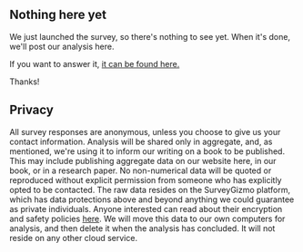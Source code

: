 ## Nothing here yet

We just launched the survey, so there's nothing to see yet. When it's done, we'll post our analysis here.

If you want to answer it, [it can be found here.](http://survey.polybook.org)

Thanks!

## Privacy

All survey responses are anonymous, unless you choose to give us your contact information. Analysis will be shared only in aggregate, and, as mentioned, we're using it to inform our writing on a book to be published. This may include publishing aggregate data on our website here, in our book, or in a research paper. No non-numerical data will be quoted or reproduced without explicit permission from someone who has explicitly opted to be contacted. The raw data resides on the SurveyGizmo platform, which has data protections above and beyond anything we could guarantee as private individuals. Anyone interested can read about their encryption and safety policies [here](https://help.surveygizmo.com/help/surveygizmo-security-overview). We will move this data to our own computers for analysis, and then delete it when the analysis has concluded. It will not reside on any other cloud service.
